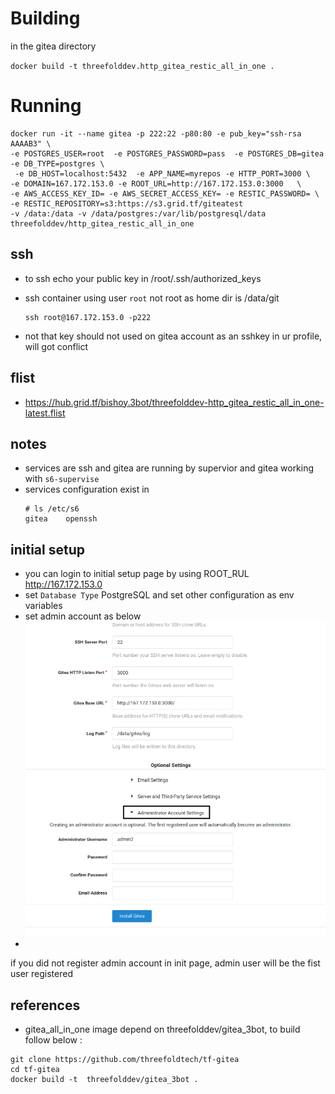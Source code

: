 # Building 

in the gitea directory

`docker build -t threefolddev.http_gitea_restic_all_in_one .`


# Running

```
docker run -it --name gitea -p 222:22 -p80:80 -e pub_key="ssh-rsa AAAAB3" \ 
-e POSTGRES_USER=root  -e POSTGRES_PASSWORD=pass  -e POSTGRES_DB=gitea -e DB_TYPE=postgres \
 -e DB_HOST=localhost:5432  -e APP_NAME=myrepos -e HTTP_PORT=3000 \ 
-e DOMAIN=167.172.153.0 -e ROOT_URL=http://167.172.153.0:3000   \ 
-e AWS_ACCESS_KEY_ID= -e AWS_SECRET_ACCESS_KEY= -e RESTIC_PASSWORD= \
-e RESTIC_REPOSITORY=s3:https://s3.grid.tf/giteatest
-v /data:/data -v /data/postgres:/var/lib/postgresql/data threefolddev/http_gitea_restic_all_in_one

```

## ssh 
 - to ssh echo your public key in /root/.ssh/authorized_keys

 - ssh container using user `root` not root as home dir is /data/git 
    ```
    ssh root@167.172.153.0 -p222
    ``` 
 - not that key should not used on gitea account as an sshkey in ur profile, will got conflict   

## flist 

- https://hub.grid.tf/bishoy.3bot/threefolddev-http_gitea_restic_all_in_one-latest.flist

## notes

- services are ssh and gitea are running by supervior and gitea working with `s6-supervise`
- services configuration exist in 
    ```
    # ls /etc/s6
    gitea    openssh
    
    ```
## initial setup 

 - you can login to initial setup page by using ROOT_RUL http://167.172.153.0
 - set `Database Type` PostgreSQL and set other configuration as env variables 
 - set admin account as below
 ![admin](admin.png)
  - 
  
  
  if you did not register admin account in init page, admin user will be the fist user registered   
 ## references 
 
 - gitea_all_in_one image depend on threefolddev/gitea_3bot,  to build follow below :
 
 ```
git clone https://github.com/threefoldtech/tf-gitea
cd tf-gitea
docker build -t  threefolddev/gitea_3bot .

```
